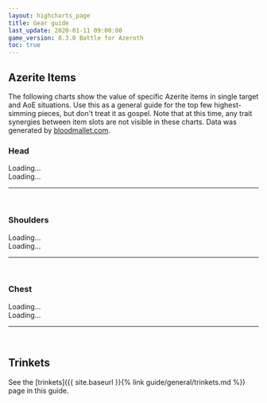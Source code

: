 ```yaml
---
layout: highcharts_page
title: Gear guide
last_update: 2020-01-11 09:00:00
game_version: 8.3.0 Battle for Azeroth
toc: true
---
```


## Azerite Items

The following charts show the value of specific Azerite items in single target and AoE situations. Use this as a general guide for the top few highest-simming pieces, but don't treat it as gospel. Note that at this time, any trait synergies between item slots are not visible in these charts.
Data was generated by [bloodmallet.com](https://bloodmallet.com).

### Head

<div id="bloodmallet_azerite_items_head_patchwerk" class="bloodmallet_chart" data-wow-class="shaman" data-wow-spec="elemental" data-type="azerite_items_head" data-background-color="#222" data-font-color="#eee">Loading...</div>

<div id="bloodmallet_azerite_items_head_hecticaddcleave" class="bloodmallet_chart" data-wow-class="shaman" data-wow-spec="elemental" data-type="azerite_items_head" data-fight-style="hecticaddcleave" data-background-color="#222" data-font-color="#eee">Loading...</div>

<hr><br>

### Shoulders

<div id="bloodmallet_azerite_items_shoulders_patchwerk" class="bloodmallet_chart" data-wow-class="shaman" data-wow-spec="elemental" data-type="azerite_items_shoulders" data-background-color="#222" data-font-color="#eee">Loading...</div>

<div id="bloodmallet_azerite_items_shoulders_hecticaddcleave" class="bloodmallet_chart" data-wow-class="shaman" data-wow-spec="elemental" data-type="azerite_items_shoulders" data-fight-style="hecticaddcleave" data-background-color="#222" data-font-color="#eee">Loading...</div>

<hr><br>

### Chest

<div id="bloodmallet_azerite_items_chest_patchwerk" class="bloodmallet_chart" data-wow-class="shaman"  data-type="azerite_items_chest" data-wow-spec="elemental" data-background-color="#222" data-font-color="#eee">Loading...</div>

<div id="bloodmallet_azerite_items_chest_hecticaddcleave" class="bloodmallet_chart" data-wow-class="shaman"  data-type="azerite_items_chest" data-wow-spec="elemental" data-fight-style="hecticaddcleave" data-background-color="#222" data-font-color="#eee">Loading...</div>

<hr><br>

## Trinkets

See the [trinkets]({{ site.baseurl }}{% link guide/general/trinkets.md %}) page in this guide.
